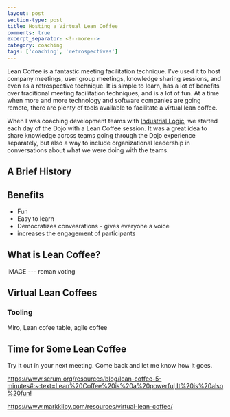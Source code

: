 ```yaml
---
layout: post
section-type: post
title: Hosting a Virtual Lean Coffee
comments: true
excerpt_separator: <!--more-->
category: coaching 
tags: ['coaching', 'retrospectives']
---
```


Lean Coffee is a fantastic meeting facilitation technique. I've used it to host company meetings, user group meetings, knowledge sharing sessions, and even as a retrospective technique. It is simple to learn, has a lot of benefits over traditional meeting facilitation techniques, and is a lot of fun. At a time when more and more technology and software companies are going remote, there are plenty of tools available to facilitate a virtual lean coffee. 
<!--more-->

When I was coaching development teams with [Industrial Logic](https://www.industriallogic.com), we started each day of the Dojo with a Lean Coffee session. It was a great idea to share knowledge across teams going through the Dojo experience separately, but also a way to include organizational leadership in conversations about what we were doing with the teams. 

## A Brief History


## Benefits
* Fun
* Easy to learn 
* Democratizes convesrations - gives everyone a voice
* increases the engagement of participants

## What is Lean Coffee?

IMAGE --- roman voting

## Virtual Lean Coffees

### Tooling 

Miro, Lean cofee table, agile coffee 

## Time for Some Lean Coffee
Try it out in your next meeting. Come back and let me know how it goes. 



https://www.scrum.org/resources/blog/lean-coffee-5-minutes#:~:text=Lean%20Coffee%20is%20a%20powerful,It%20is%20also%20fun!

https://www.markkilby.com/resources/virtual-lean-coffee/
